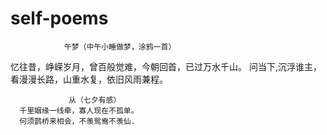 # self-poems

     			午梦（中午小睡做梦，涂鸦一首）
  忆往昔，峥嵘岁月，曾百般觉难，今朝回首，已过万水千山。
  问当下,沉浮谁主，看漫漫长路，山重水复，依旧风雨兼程。
                  
               
                 从（七夕有感）
      千里姻缘一线牵，寡人现在不孤单。
      何须鹊桥来相会，不羡鸳鸯不羡仙.
